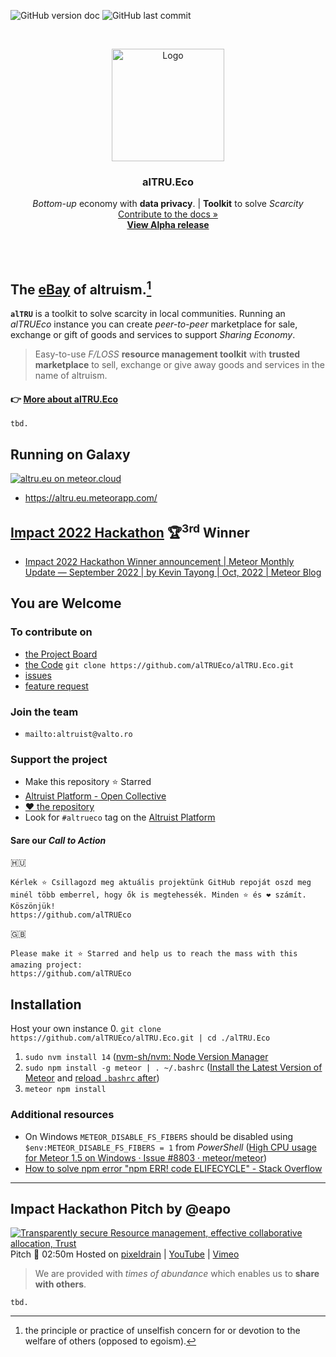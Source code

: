 <!-- PROJECT SHIELDS -->

![GitHub version doc](https://img.shields.io/badge/Version-0.6.2-red)
![GitHub last commit](https://img.shields.io/github/last-commit/alTRUEco/alTRU.Eco?style=flat-square)

<!-- PROJECT LOGO -->
<br />
<p align="center">
  <a href="https://github.com/alTRUEco">
    <img src="https://avatars.githubusercontent.com/u/116693424?s=180&u=c328b1bbb45d17698cb603ccdc6990abae4a4fb4" alt="Logo" width="180" height="180">
  </a>

  <h3 align="center"><strong>alTRU.Eco</strong></h3>

  <p align="center">
        <em>Bottom-up</em> economy with <strong>data privacy</strong>.
        | <strong>Toolkit</strong> to solve <em>Scarcity</em>
    <br />
    <a href="https://docs.altru.eco/">Contribute to the docs »</a>
    <br />
    <a href="https://altru.eu.meteorapp.com/"><strong>View Alpha release</strong></a>
  </p>
</p>
<br>
<br>
<!-- ABOUT -->

## **The [eBay](https://en.wikipedia.org/wiki/EBay) of altruism.**[^altruism] 
**`alTRU`** is a toolkit to solve scarcity in local communities. Running an *alTRUEco* instance you can create *peer-to-peer* marketplace for sale, exchange or gift of goods and services to support *Sharing Economy*.

> Easy-to-use *F/LOSS* **resource management toolkit** with **trusted marketplace** to sell, exchange or give away goods and services in the name of altruism.

[^altruism]: the principle or practice of unselfish concern for or devotion to the welfare of others (opposed to egoism).
[^Altruist]: a person unselfishly concerned for or devoted to the welfare of others (opposed to egoist).
[^FLOSS]: Free/Libre Open-Source Software; Libre: maintains the software user's civil liberty rights

#### :point_right: [More about alTRU.Eco](https://github.com/alTRUEco/alTRU.Eco/blob/main/index.md)

`tbd.`

## Running on Galaxy 
[![altru.eu on meteor.cloud](https://assets.website-files.com/5dd3f8176674eb0829f184d5/5fff6890ad5e896f40209256_Meteor%20Logo.png "Scale your apps confidently with minimal DevOps")](https://altru.eu.meteorapp.com/)

- https://altru.eu.meteorapp.com/

## [Impact 2022 Hackathon](https://impact.meteor.com/hackathon) 🏆<sup>3rd</sup> Winner
- [Impact 2022 Hackathon Winner announcement | Meteor Monthly Update — September 2022 | by Kevin Tayong | Oct, 2022 | Meteor Blog](https://blog.meteor.com/meteor-monthly-update-september-2022-f527948e22c8#7a6c)

## You are Welcome
### To contribute on
- [the Project Board](https://github.com/orgs/alTRUEco/projects/1/)
- [the Code](https://github.com/alTRUEco) `git clone https://github.com/alTRUEco/alTRU.Eco.git`
- [issues](https://github.com/alTRUEco/alTRU.Eco/issues)
- [feature request](https://github.com/alTRUEco/alTRU.Eco/labels/enhancement)
### Join the team
- `mailto:altruist@valto.ro`
### Support the project
- Make this repository :star: Starred
- [Altruist Platform - Open Collective](https://opencollective.com/decentral/projects/altrueco)
- [❤ the repository](https://github.com/alTRUEco/alTRU.Eco)
- Look for `#altrueco` tag on the [Altruist Platform](https://altru.eu.meteorapp.com/)

#### Sare our _Call to Action_ 
🇭🇺 
```
Kérlek ⭐️ Csillagozd meg aktuális projektünk GitHub repoját oszd meg minél több emberrel, hogy ők is megtehessék. Minden ⭐️ és ❤️ számít. Köszönjük!
https://github.com/alTRUEco
```
🇬🇧 
```
Please make it ⭐️ Starred and help us to reach the mass with this amazing project:
https://github.com/alTRUEco
```

## Installation
Host your own instance
0. `git clone https://github.com/alTRUEco/alTRU.Eco.git | cd ./alTRU.Eco`  
1. `sudo nvm install 14` ([nvm-sh/nvm: Node Version Manager](https://github.com/nvm-sh/nvm)
2. `sudo npm install -g meteor | . ~/.bashrc` ([Install the Latest Version of Meteor](https://www.meteor.com/developers/install?utm_source=website&utm_medium=install_button&utm_campaign=frontpage) and [reload `.bashrc` after](https://reactgo.com/reload-bashrc/))
3. `meteor npm install`
### Additional resources
- On Windows `METEOR_DISABLE_FS_FIBERS` should be disabled using `$env:METEOR_DISABLE_FS_FIBERS = 1` from _PowerShell_ ([High CPU usage for Meteor 1.5 on Windows · Issue #8803 · meteor/meteor](https://github.com/meteor/meteor/issues/8803))
- [How to solve npm error "npm ERR! code ELIFECYCLE" - Stack Overflow](https://stackoverflow.com/questions/42308879/how-to-solve-npm-error-npm-err-code-elifecycle/49505612#49505612)

---

## Impact Hackathon Pitch by @eapo

[![Transparently secure Resource management, effective collaborative allocation, Trust](https://user-images.githubusercontent.com/4000929/192081476-ca7f6c14-102d-4538-9b94-35e187c8585f.png)](https://pixeldrain.com/u/HWtH1eWg)
Pitch :movie_camera: 02:50m Hosted on [pixeldrain](https://pixeldrain.com/u/HWtH1eWg) | [YouTube](https://youtu.be/1RBJ3temzNs) | [Vimeo](https://vimeo.com/753237646) 

> We are provided with _times of abundance_ which enables us to **share with others**.

`tbd.`
